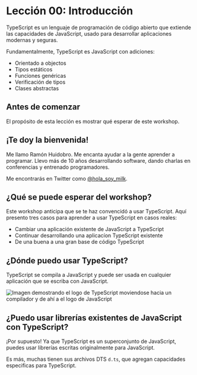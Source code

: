 # Lección 00: Introducción

TypeScript es un lenguaje de programación de código abierto  que extiende las capacidades de JavaScript, usado para desarrollar aplicaciones modernas y seguras.

Fundamentalmente, TypeScript es JavaScript con adiciones:

- Orientado a objectos
- Tipos estáticos
- Funciones genéricas
- Verificación de tipos
- Clases abstractas

## Antes de comenzar

El propósito de esta lección es mostrar qué esperar de este workshop.

## ¡Te doy la bienvenida!

Me llamo Ramón Huidobro. Me encanta ayudar a la gente aprender a programar. Llevo más de 10 años desarrollando software, dando charlas en conferencias y entrenado programadores.

Me encontrarás en Twitter como [@hola_soy_milk](https://twitter.com/hola_soy_milk).

## ¿Qué se puede esperar del workshop?

Este workshop anticipa que se te haz convencidó a usar TypeScript. Aquí presento tres casos para aprender a usar TypeScript en casos reales:

- Cambiar una aplicación existente de JavaScript a TypeScript
- Continuar desarrollando una aplicacíon TypeScript existente
- De una buena a una gran base de código TypeScript

## ¿Dónde puedo usar TypeScript?

TypeScript se compila a JavaScript y puede ser usada en cualquier aplicación que se escriba con JavaScript.

![Imagen demostrando el logo de TypeScript moviendose hacia un compilador y de ahí a el logo de JavaScript](https://user-images.githubusercontent.com/656318/151954144-faa78375-20f1-4d49-b7d6-fd09e784d562.png)

## ¿Puedo usar librerías existentes de JavaScript con TypeScript?

¡Por supuesto! Ya que TypeScript es un superconjunto de JavaScript, puedes usar librerías escritas originalmente para JavaScript.

Es más, muchas tienen sus archivos DTS `d.ts`, que agregan capacidades especificas para TypeScript.
